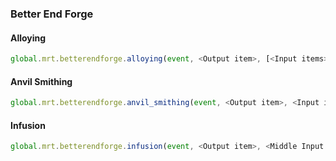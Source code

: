### Better End Forge

#### Alloying

```js
global.mrt.betterendforge.alloying(event, <Output item>, [<Input items>], <Experience (float, 1 by default)>, <Time in ticks (200 by default)>, <id>)
```

#### Anvil Smithing

```js
global.mrt.betterendforge.anvil_smithing(event, <Output item>, <Input item>, <Tool level (0 by default = wood/gold)>, <Anvil level (1 by default)>, <Damage to tool (1 by default)>, <id>)
```

#### Infusion

```js
global.mrt.betterendforge.infusion(event, <Output item>, <Middle Input item>, [<Catalyst Input items (clockwise from top middle)>], <Time in seconds (100 by default)>, <id>)
```